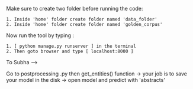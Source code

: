 Make sure to create two folder before running the code:

	1. Inside 'home' folder create folder named 'data_folder'
	2. Inside 'home' folder create folder named 'golden_corpus'

Now run the tool by typing :

	1. [ python manage.py runserver ] in the terminal
	2. Then goto browser and type [ localhost:8000 ]

To Subha -->

Go to postprocessing .py then get_entities() function
	-> your job is to save your model in the disk
	-> open model and predict with 'abstracts' 
